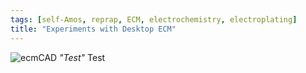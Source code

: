 ```yaml
---
tags: [self-Amos, reprap, ECM, electrochemistry, electroplating]
title: "Experiments with Desktop ECM"
---
```


![ecmCAD](https://i.imgur.com/rjTnIb3.png)
*"Test"*
Test

